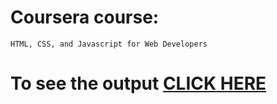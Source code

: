 # Coursera course:
```
HTML, CSS, and Javascript for Web Developers
```

# To see the output [CLICK HERE](https://priyanka-panaganti.github.io/module-2/edit/main/index.html)

